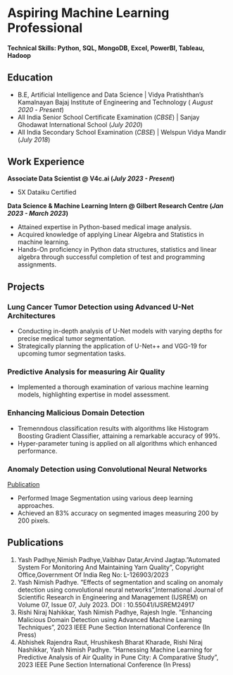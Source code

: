 # Aspiring Machine Learning Professional

#### Technical Skills: Python, SQL, MongoDB, Excel, PowerBI, Tableau, Hadoop

## Education
- B.E, Artificial Intelligence and Data Science | Vidya Pratishthan’s Kamalnayan Bajaj Institute of Engineering and Technology ( _August 2020_ - _Present_)								       		
- All India Senior School Certificate Examination (_CBSE_)	| Sanjay Ghodawat International School (_July 2020_)	 			        		
- All India Secondary School Examination (_CBSE_) | Welspun Vidya Mandir (_July 2018_)

## Work Experience
**Associate Data Scientist @ V4c.ai (_July 2023 - Present_)**
- 5X Dataiku Certified

**Data Science & Machine Learning Intern @ Gilbert Research Centre (_Jan 2023 - March 2023_)**
- Attained expertise in Python-based medical image analysis.
- Acquired knowledge of applying Linear Algebra and Statistics in machine learning.
- Hands-On proficiency in Python data structures, statistics and linear algebra through successful completion of test and
programming assignments.

## Projects
### Lung Cancer Tumor Detection using Advanced U-Net Architectures

- Conducting in-depth analysis of U-Net models with varying depths for precise medical tumor segmentation.
- Strategically planning the application of U-Net++ and VGG-19 for upcoming tumor segmentation tasks.


### Predictive Analysis for measuring Air Quality
- Implemented a thorough examination of various machine learning models, highlighting expertise in model assessment.

### Enhancing Malicious Domain Detection
- Tremenndous classification results with algorithms like Histogram Boosting Gradient Classifier, attaining a remarkable
accuracy of 99%.
- Hyper-parameter tuning is applied on all algorithms which enhanced performance.

### Anomaly Detection using Convolutional Neural Networks
[Publication](https://ijsrem.com/download/effects-of-segmentation-and-scaling-on-anomaly-detection-using-convolutional-neural-networks/)
- Performed Image Segmentation using various deep learning approaches.
- Achieved an 83% accuracy on segmented images measuring 200 by 200 pixels.

## Publications
1. Yash Padhye,Nimish Padhye,Vaibhav Datar,Arvind Jagtap.”Automated System For Monitoring And Maintaining
Yarn Quality”, Copyright Office,Government Of India Reg No: L-126903/2023
2. Yash Nimish Padhye. ”Effects of segmentation and scaling on anomaly detection using convolutional neural
networks”,International Journal of Scientific Research in Engineering and Management (IJSREM) on Volume 07, Issue 07,
July 2023. DOI : 10.55041/IJSREM24917
3. Rishi Niraj Nahikkar, Yash Nimish Padhye, Rajesh Ingle. ”Enhancing Malicious Domain Detection using Advanced
Machine Learning Techniques”, 2023 IEEE Pune Section International Conference (In Press)
4. Abhishek Rajendra Raut, Hrushikesh Bharat Kharade, Rishi Niraj Nashikkar, Yash Nimish Padhye. ”Harnessing Machine
Learning for Predictive Analysis of Air Quality in Pune City: A Comparative Study”, 2023 IEEE Pune Section
International Conference (In Press)
